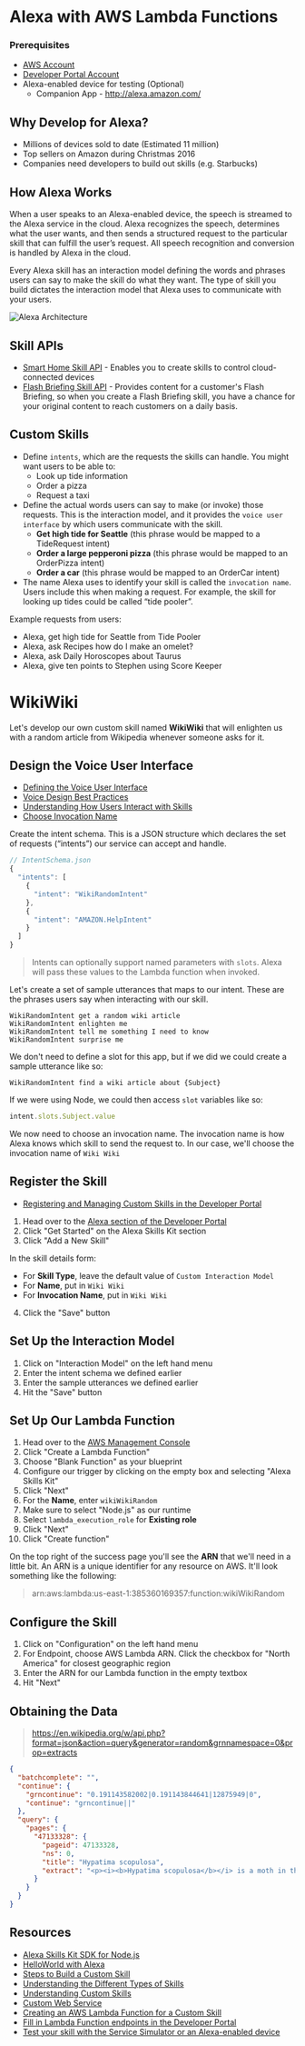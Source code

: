 # Alexa with AWS Lambda Functions

### Prerequisites

- [AWS Account](https://aws.amazon.com/)
- [Developer Portal Account](https://developer.amazon.com/edw/home.html)
- Alexa-enabled device for testing (Optional)
  * Companion App - http://alexa.amazon.com/

## Why Develop for Alexa?

- Millions of devices sold to date (Estimated 11 million)
- Top sellers on Amazon during Christmas 2016
- Companies need developers to build out skills (e.g. Starbucks)

## How Alexa Works

When a user speaks to an Alexa-enabled device, the speech is streamed to the Alexa service in the cloud. Alexa recognizes the speech, determines what the user wants, and then sends a structured request to the particular skill that can fulfill the user’s request. All speech recognition and conversion is handled by Alexa in the cloud.

Every Alexa skill has an interaction model defining the words and phrases users can say to make the skill do what they want. The type of skill you build dictates the interaction model that Alexa uses to communicate with your users.

![Alexa Architecture](https://images-na.ssl-images-amazon.com/images/G/01/mobile-apps/dex/ask-customskills/ASKArchitecture._TTH_.png)

## Skill APIs

- [Smart Home Skill API](https://developer.amazon.com/public/solutions/alexa/alexa-skills-kit/overviews/understanding-the-smart-home-skill-api) - Enables you to create skills to control cloud-connected devices
- [Flash Briefing Skill API](https://developer.amazon.com/public/solutions/alexa/alexa-skills-kit/docs/understanding-the-flash-briefing-skill-api) - Provides content for a customer's Flash Briefing, so when you create a Flash Briefing skill, you have a chance for your original content to reach customers on a daily basis.

## Custom Skills

* Define `intents`, which are the requests the skills can handle. You might want users to be able to: 
  - Look up tide information
  - Order a pizza
  - Request a taxi
* Define the actual words users can say to make (or invoke) those requests. This is the interaction model, and it provides the `voice user interface` by which users communicate with the skill.
  - **Get high tide for Seattle** (this phrase would be mapped to a TideRequest intent)
  - **Order a large pepperoni pizza** (this phrase would be mapped to an OrderPizza intent)
  - **Order a car** (this phrase would be mapped to an OrderCar intent)
* The name Alexa uses to identify your skill is called the `invocation name`. Users include this when making a request. For example, the skill for looking up tides could be called “tide pooler”.

Example requests from users: 

- Alexa, get high tide for Seattle from Tide Pooler
- Alexa, ask Recipes how do I make an omelet?
- Alexa, ask Daily Horoscopes about Taurus
- Alexa, give ten points to Stephen using Score Keeper

# WikiWiki

Let's develop our own custom skill named **WikiWiki** that will enlighten us with a random article from Wikipedia whenever someone asks for it. 

## Design the Voice User Interface

- [Defining the Voice User Interface](https://developer.amazon.com/public/solutions/alexa/alexa-skills-kit/docs/defining-the-voice-interface)
- [Voice Design Best Practices](https://developer.amazon.com/public/solutions/alexa/alexa-skills-kit/docs/alexa-skills-kit-voice-design-best-practices)
- [Understanding How Users Interact with Skills](https://developer.amazon.com/public/solutions/alexa/alexa-skills-kit/docs/understanding-how-users-interact-with-skills)
- [Choose Invocation Name](https://developer.amazon.com/public/solutions/alexa/alexa-skills-kit/docs/choosing-the-invocation-name-for-an-alexa-skill)

Create the intent schema. This is a JSON structure which declares the set of requests (“intents”) our service can accept and handle.

```js
// IntentSchema.json
{
  "intents": [
    {
      "intent": "WikiRandomIntent"
    },
    {
      "intent": "AMAZON.HelpIntent"
    }
  ]
}
```

> Intents can optionally support named parameters with `slots`. Alexa will pass these values to the Lambda function when invoked.

Let's create a set of sample utterances that maps to our intent. These are the phrases users say when interacting with our skill.

```
WikiRandomIntent get a random wiki article
WikiRandomIntent enlighten me
WikiRandomIntent tell me something I need to know
WikiRandomIntent surprise me
```

We don't need to define a slot for this app, but if we did we could create a sample utterance like so:

```
WikiRandomIntent find a wiki article about {Subject}
```

If we were using Node, we could then access `slot` variables like so: 

```js
intent.slots.Subject.value
```

We now need to choose an invocation name. The invocation name is how Alexa knows which skill to send the request to. In our case, we'll choose the invocation name of `Wiki Wiki`

## Register the Skill

- [Registering and Managing Custom Skills in the Developer Portal](https://developer.amazon.com/public/solutions/alexa/alexa-skills-kit/docs/registering-and-managing-alexa-skills-in-the-developer-portal)

1. Head over to the [Alexa section of the Developer Portal](https://developer.amazon.com/edw/home.html)
2. Click "Get Started" on the Alexa Skills Kit section
3. Click "Add a New Skill"

In the skill details form: 

* For **Skill Type**, leave the default value of `Custom Interaction Model`
* For **Name**, put in `Wiki Wiki`
* For **Invocation Name**, put in `Wiki Wiki`

4. Click the "Save" button

## Set Up the Interaction Model

1. Click on "Interaction Model" on the left hand menu 
2. Enter the intent schema we defined earlier 
3. Enter the sample utterances we defined earlier 
4. Hit the "Save" button 

## Set Up Our Lambda Function 

1. Head over to the [AWS Management Console](https://console.aws.amazon.com/lambda/home)
2. Click "Create a Lambda Function"
3. Choose "Blank Function" as your blueprint 
4. Configure our trigger by clicking on the empty box and selecting "Alexa Skills Kit"
5. Click "Next"
6. For the **Name**, enter `wikiWikiRandom`
7. Make sure to select "Node.js" as our runtime
8. Select `lambda_execution_role` for **Existing role**
9. Click "Next"
10. Click "Create function"

On the top right of the success page you'll see the **ARN** that we'll need in a little bit. An ARN is a unique identifier for any resource on AWS. It'll look something like the following: 

> arn:aws:lambda:us-east-1:385360169357:function:wikiWikiRandom

## Configure the Skill

1. Click on "Configuration" on the left hand menu 
2. For Endpoint, choose AWS Lambda ARN. Click the checkbox for "North America" for closest geographic region 
4. Enter the ARN for our Lambda function in the empty textbox
5. Hit "Next"


## Obtaining the Data

> https://en.wikipedia.org/w/api.php?format=json&action=query&generator=random&grnnamespace=0&prop=extracts

```json
{
  "batchcomplete": "",
  "continue": {
    "grncontinue": "0.191143582002|0.191143844641|12875949|0",
    "continue": "grncontinue||"
  },
  "query": {
    "pages": {
      "47133328": {
        "pageid": 47133328,
        "ns": 0,
        "title": "Hypatima scopulosa",
        "extract": "<p><i><b>Hypatima scopulosa</b></i> is a moth in the Gelechiidae family. It was described by Meyrick in 1913. It is found in southern India.</p>\n<p>The wingspan is about 12 mm. The forewings are brown irregularly mixed with fuscous and sprinkled with whitish and with a small darker brown basal patch, and two small spots transversely placed in the disc beyond this. There is a suffused dark grey triangular blotch occupying the median third of the costa and reaching two-thirds across the wing, its apical portion with several irregular black marks. There is also a short black mark resting on the termen in the middle. The hindwings are grey, paler and thinly scaled anteriorly, darker towards the apex and termen.</p>\n<h2><span id=\"References\">References</span></h2>"
      }
    }
  }
}
```




## Resources 

- [Alexa Skills Kit SDK for Node.js](https://github.com/alexa/alexa-skills-kit-sdk-for-nodejs)
- [HelloWorld with Alexa](https://github.com/amzn/alexa-skills-kit-js/tree/master/samples/helloWorld)
- [Steps to Build a Custom Skill](https://developer.amazon.com/public/solutions/alexa/alexa-skills-kit/overviews/steps-to-build-a-custom-skill)
- [Understanding the Different Types of Skills](https://developer.amazon.com/public/solutions/alexa/alexa-skills-kit/docs/understanding-the-different-types-of-skills)
- [Understanding Custom Skills](https://developer.amazon.com/public/solutions/alexa/alexa-skills-kit/overviews/understanding-custom-skills)
- [Custom Web Service](https://developer.amazon.com/public/solutions/alexa/alexa-skills-kit/docs/developing-an-alexa-skill-as-a-web-service)
- [Creating an AWS Lambda Function for a Custom Skill](https://developer.amazon.com/public/solutions/alexa/alexa-skills-kit/docs/developing-an-alexa-skill-as-a-lambda-function)
- [Fill in Lambda Function endpoints in the Developer Portal](https://developer.amazon.com/public/solutions/alexa/alexa-skills-kit/docs/registering-and-managing-alexa-skills-in-the-developer-portal)
- [Test your skill with the Service Simulator or an Alexa-enabled device](https://developer.amazon.com/public/solutions/alexa/alexa-skills-kit/docs/testing-an-alexa-skill)
